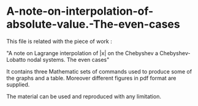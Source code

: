 # A-note-on-interpolation-of-absolute-value.-The-even-cases

This file is related with the piece of work :
  
  "A note on Lagrange interpolation of |x| on the Chebyshev a Chebyshev-Lobatto nodal systems. The even cases"

 It contains three Mathematic sets of commands used to produce some of the graphs and  a table. Moreover different figures in pdf format are supplied.

 The material can be used and reproduced with any limitation.
